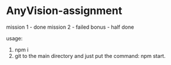 # AnyVision-assignment

mission 1 - done
mission 2 - failed
bonus - half done

usage:
1) npm i
2) git to the main directory and just put the command:
    npm start.
    
